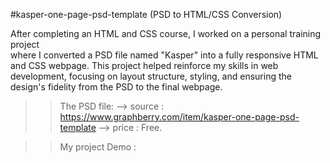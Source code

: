 #kasper-one-page-psd-template (PSD to HTML/CSS Conversion)

After completing an HTML and CSS course, I worked on a personal training project  
where I converted a PSD file named "Kasper" into a fully responsive HTML and CSS webpage.
This project helped reinforce my skills in web development, focusing on layout structure, styling,
and ensuring the design's fidelity from the PSD to the final webpage.

>> The PSD file:
  --> source : https://www.graphberry.com/item/kasper-one-page-psd-template
  --> price : Free.

>> My project Demo : 






